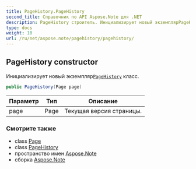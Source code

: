 ```yaml
---
title: PageHistory.PageHistory
second_title: Справочник по API Aspose.Note для .NET
description: PageHistory строитель. Инициализирует новый экземплярPageHistory класс.
type: docs
weight: 10
url: /ru/net/aspose.note/pagehistory/pagehistory/
---
```

## PageHistory constructor

Инициализирует новый экземпляр[`PageHistory`](../) класс.

```csharp
public PageHistory(Page page)
```

| Параметр | Тип | Описание |
| --- | --- | --- |
| page | Page | Текущая версия страницы. |

### Смотрите также

* class [Page](../../page/)
* class [PageHistory](../)
* пространство имен [Aspose.Note](../../pagehistory/)
* сборка [Aspose.Note](../../../)


